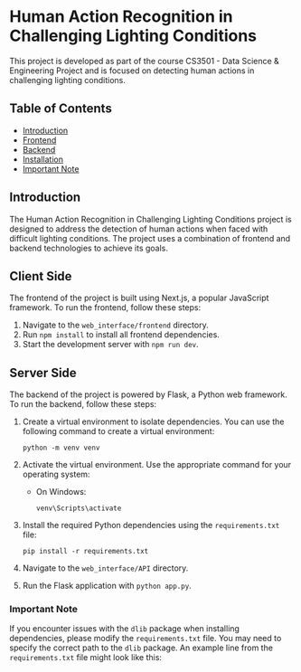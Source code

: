 # Human Action Recognition in Challenging Lighting Conditions

This project is developed as part of the course CS3501 - Data Science & Engineering Project and is focused on detecting human actions in challenging lighting conditions.

## Table of Contents

- [Introduction](#introduction)
- [Frontend](#frontend)
- [Backend](#backend)
- [Installation](#installation)
- [Important Note](#important-note)

## Introduction

The Human Action Recognition in Challenging Lighting Conditions project is designed to address the detection of human actions when faced with difficult lighting conditions. The project uses a combination of frontend and backend technologies to achieve its goals.

## Client Side

The frontend of the project is built using Next.js, a popular JavaScript framework. To run the frontend, follow these steps:

1. Navigate to the `web_interface/frontend` directory.
2. Run `npm install` to install all frontend dependencies.
3. Start the development server with `npm run dev`.

## Server Side

The backend of the project is powered by Flask, a Python web framework. To run the backend, follow these steps:

1. Create a virtual environment to isolate dependencies. You can use the following command to create a virtual environment:

   ```shell
   python -m venv venv
   ```

2. Activate the virtual environment. Use the appropriate command for your operating system:

   - On Windows:

     ```shell
     venv\Scripts\activate
     ```

3. Install the required Python dependencies using the `requirements.txt` file:

   ```shell
   pip install -r requirements.txt

   ```

4. Navigate to the `web_interface/API` directory.

5. Run the Flask application with `python app.py`.

### Important Note

If you encounter issues with the `dlib` package when installing dependencies, please modify the `requirements.txt` file. You may need to specify the correct path to the `dlib` package. An example line from the `requirements.txt` file might look like this:
